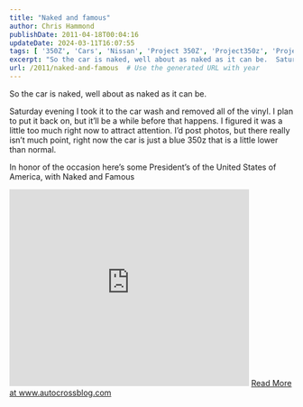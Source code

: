 ```yaml
---
title: "Naked and famous"
author: Chris Hammond
publishDate: 2011-04-18T00:04:16
updateDate: 2024-03-11T16:07:55
tags: [ '350Z', 'Cars', 'Nissan', 'Project 350Z', 'Project350z', 'Project350zcom', 'Video', 'Videos' ]
excerpt: "So the car is naked, well about as naked as it can be.  Saturday evening I took it to the car wash and removed all of the vinyl. I plan to put it back on, but it’ll be a while before that happens. I figured it was a little too much right now to attract attention. I’d post photos, but there really isn’t much point, right now the car is just a blue 350z that is a little lower than normal.  In honor of the occasion here’s some President’s of the United States of America, with Naked and Famous "
url: /2011/naked-and-famous  # Use the generated URL with year
---
```

<p>So the car is naked, well about as naked as it can be.</p>  <p>Saturday evening I took it to the car wash and removed all of the vinyl. I plan to put it back on, but it’ll be a while before that happens. I figured it was a little too much right now to attract attention. I’d post photos, but there really isn’t much point, right now the car is just a blue 350z that is a little lower than normal.</p>  <p>In honor of the occasion here’s some President’s of the United States of America, with Naked and Famous</p> <iframe title="YouTube video player" height="349" src="https://www.youtube.com/embed/GHPkLuVBQ1Y?rel=0&hd=1" frameborder="0" width="425" allowfullscreen="allowfullscreen"></iframe> <a href="https://www.autocrossblog.com/naked-and-famous">Read More at www.autocrossblog.com</a>
